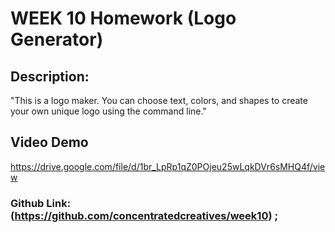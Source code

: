 
# WEEK 10 Homework (Logo Generator)
## Description:

"This is a logo maker. You can choose text, colors, and shapes to create your own unique logo using the command line."

## Video Demo

https://drive.google.com/file/d/1br_LpRp1qZ0POjeu25wLqkDVr6sMHQ4f/view

### Github Link: (https://github.com/concentratedcreatives/week10) ;
